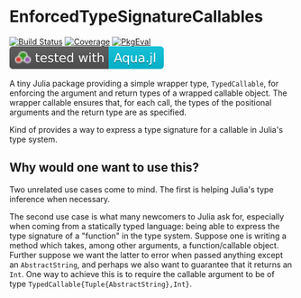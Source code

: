 # EnforcedTypeSignatureCallables

[![Build Status](https://gitlab.com/nsajko/EnforcedTypeSignatureCallables.jl/badges/main/pipeline.svg)](https://gitlab.com/nsajko/EnforcedTypeSignatureCallables.jl/pipelines)
[![Coverage](https://gitlab.com/nsajko/EnforcedTypeSignatureCallables.jl/badges/main/coverage.svg)](https://gitlab.com/nsajko/EnforcedTypeSignatureCallables.jl/commits/main)
[![PkgEval](https://JuliaCI.github.io/NanosoldierReports/pkgeval_badges/E/EnforcedTypeSignatureCallables.svg)](https://JuliaCI.github.io/NanosoldierReports/pkgeval_badges/E/EnforcedTypeSignatureCallables.html)
[![Aqua](https://raw.githubusercontent.com/JuliaTesting/Aqua.jl/master/badge.svg)](https://github.com/JuliaTesting/Aqua.jl)

A tiny Julia package providing a simple wrapper type, `TypedCallable`, for enforcing the
argument and return types of a wrapped callable object. The wrapper callable ensures
that, for each call, the types of the positional arguments and the return type are as
specified.

Kind of provides a way to express a type signature for a callable in Julia's type
system.

## Why would one want to use this?

Two unrelated use cases come to mind. The first is helping Julia's type inference when
necessary.

The second use case is what many newcomers to Julia ask for, especially when coming from
a statically typed language: being able to express the type signature of a "function" in
the type system. Suppose one is writing a method which takes, among other arguments, a
function/callable object. Further suppose we want the latter to error when passed
anything except an `AbstractString`, and perhaps we also want to guarantee that it
returns an `Int`. One way to achieve this is to require the callable argument to be of
type `TypedCallable{Tuple{AbstractString},Int}`.
